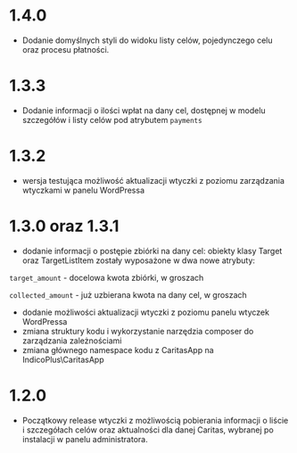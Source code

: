 # 1.4.0

- Dodanie domyślnych styli do widoku listy celów, pojedynczego celu oraz procesu płatności.

# 1.3.3

- Dodanie informacji o ilości wpłat na dany cel, dostępnej w modelu szczegółów i listy celów pod atrybutem `payments`

# 1.3.2

- wersja testująca możliwość aktualizacji wtyczki z poziomu zarządzania wtyczkami w panelu WordPressa

# 1.3.0 oraz 1.3.1

- dodanie informacji o postępie zbiórki na dany cel: obiekty klasy Target oraz TargetListItem zostały wyposażone w dwa nowe atrybuty:

`target_amount` - docelowa kwota zbiórki, w groszach

`collected_amount` - już uzbierana kwota na dany cel, w groszach

- dodanie możliwości aktualizacji wtyczki z poziomu panelu wtyczek WordPressa
- zmiana struktury kodu i wykorzystanie narzędzia composer do zarządzania zależnościami
- zmiana głównego namespace kodu z CaritasApp na IndicoPlus\CaritasApp

# 1.2.0

- Początkowy release wtyczki z możliwością pobierania informacji o liście i szczegółach celów oraz aktualności dla danej Caritas, wybranej po instalacji w panelu administratora.
